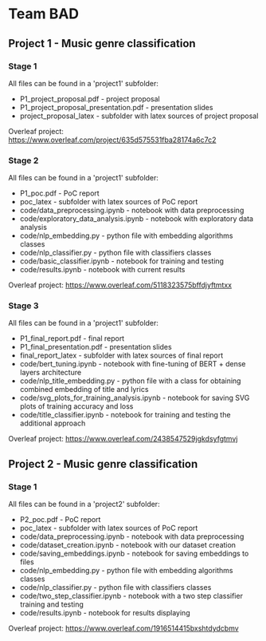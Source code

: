 # Team BAD

## Project 1 - Music genre classification

### Stage 1

All files can be found in a 'project1' subfolder:

- P1_project_proposal.pdf - project proposal
- P1_project_proposal_presentation.pdf - presentation slides
- project_proposal_latex - subfolder with latex sources of project proposal

Overleaf project: https://www.overleaf.com/project/635d575531fba28174a6c7c2


### Stage 2

All files can be found in a 'project1' subfolder:

- P1_poc.pdf - PoC report
- poc_latex - subfolder with latex sources of PoC report
- code/data_preprocessing.ipynb - notebook with data preprocessing
- code/exploratory_data_analysis.ipynb - notebook with exploratory data analysis
- code/nlp_embedding.py - python file with embedding algorithms classes
- code/nlp_classifier.py - python file with classifiers classes
- code/basic_classifier.ipynb - notebook for training and testing
- code/results.ipynb - notebook with current results

Overleaf project: https://www.overleaf.com/5118323575bffdjyftmtxx


### Stage 3

All files can be found in a 'project1' subfolder:

- P1_final_report.pdf - final report
- P1_final_presentation.pdf - presentation slides
- final_report_latex - subfolder with latex sources of final report
- code/bert_tuning.ipynb - notebook with fine-tuning of BERT + dense layers architecture
- code/nlp_title_embedding.py - python file with a class for obtaining combined embedding of title and lyrics
- code/svg_plots_for_training_analysis.ipynb - notebook for saving SVG plots of training accuracy and loss
- code/title_classifier.ipynb - notebook for training and testing the additional approach

Overleaf project: https://www.overleaf.com/2438547529jgkdsyfgtmvj



## Project 2 - Music genre classification

### Stage 1

All files can be found in a 'project2' subfolder:

- P2_poc.pdf - PoC report
- poc_latex - subfolder with latex sources of PoC report
- code/data_preprocessing.ipynb - notebook with data preprocessing
- code/dataset_creation.ipynb - notebook with our dataset creation
- code/saving_embeddings.ipynb - notebook for saving embeddings to files
- code/nlp_embedding.py - python file with embedding algorithms classes
- code/nlp_classifier.py - python file with classifiers classes
- code/two_step_classifier.ipynb - notebook with a two step classifier training and testing
- code/results.ipynb - notebook for results displaying

Overleaf project: https://www.overleaf.com/1916514415bxshtdydcbmv

